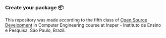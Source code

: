 ### Create your package 📦

This repository was made according to the fifth class of [Open Source Development](https://insper.github.io/open-dev/lessons/05-python-packaging/) in Computer Engineering course at Insper - Instituto de Ensino e Pesquisa, São Paulo, Brazil.
